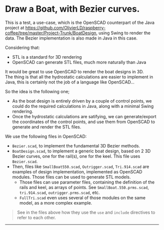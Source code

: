 # Draw a Boat, with Bezier curves.
This is a test, a use-case, which is the OpenSCAD counterpart of the Java project at <https://github.com/OlivierLD/raspberry-coffee/tree/master/Project-Trunk/BoatDesign>, using Swing to render the data.
The Bezier implementation is also made in Java in this case.

Considering that:
- STL is a standard for 3D rendering
- OpenSCAD can generate STL files, much more naturally than Java

It would be great to use OpenSCAD to render the boat designs in 3D.  
The thing is that all the hydrostatic calculations are easier to implement in Java, this is certainly not the job of a language like OpenSCAD...

So the idea is the following one;
- As the boat design is entirely driven by a couple of control points, we could do the required calculations in Java, along with a minimal Swing rendering.
- Once the hydrostatic calculations are satifying, we can generate/export the coordinates of the control points, and use them from OpenSCAD to generate and render the STL files.

We use the following files in OpenSCAD:
- `Bezier.scad`, to implement the fundamental 3D Bezier methods.
- `BoatDesign.scad`, to implement a generic boat design, based on 2 3D Bezier curves, one for the rail(s), one for the keel. This file uses `Bezier.scad`.
- Then, files like `SmallBoat550.scad`, `Outrigger.scad`, `Tri.914.scad` are examples of design implementation, implemented as OpenSCAD modules. Those files can be used to generate STL models.
    - Those files can use parameter files, containing the definition of the rails and keel, as arrays of points. See `SmallBoat.550.prms.scad`, `tri.914.scad`, `outrigger.prms.scad`, etc.
    - `FullTri.scad` even uses several of those modules on the same model, as a more complex example.

> See in the files above how they use the `use` and `include` directives to refer to each other.

---
